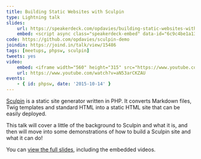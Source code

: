 ```yaml
---
title: Building Static Websites with Sculpin
type: Lightning talk
slides:
    url: https://speakerdeck.com/opdavies/building-static-websites-with-sculpin
    embed: <script async class="speakerdeck-embed" data-id="6c9c4be1a1344f1291ff13a391674a66" data-ratio="1.37081659973226" src="//speakerdeck.com/assets/embed.js"></script>
code: https://github.com/opdavies/sculpin-demo
joindin: https://joind.in/talk/view/15486
tags: [meetups, phpsw, sculpin]
tweets: yes
video:
    embed: <iframe width="560" height="315" src="https://www.youtube.com/embed/aN53arCKZAU" frameborder="0" allowfullscreen></iframe>
    url: https://www.youtube.com/watch?v=aN53arCKZAU
events:
    - { id: phpsw, date: '2015-10-14' }
---
```

[Sculpin][0] is a static site generator written in PHP. It converts Markdown files, Twig templates and standard HTML into a static HTML site that can be easily deployed.

This talk will cover a little of the background to Sculpin and what it is, and then will move into some demonstrations of how to build a Sculpin site and what it can do!

You can [view the full slides][1], including the embedded videos.

[0]: http://sculpin.io
[1]: https://opdavies.github.io/slides-phpsw-sculpin

